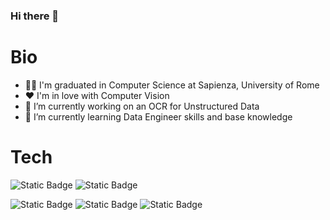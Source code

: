 ### Hi there 👋

# Bio

- 👨‍🎓 I'm graduated in Computer Science at Sapienza, University of Rome
- ❤️ I'm in love with Computer Vision 
- 🔭 I’m currently working on an OCR for Unstructured Data  
- 🌱 I’m currently learning Data Engineer skills and base knowledge

# Tech
![Static Badge](https://img.shields.io/badge/-python-fff?style=flat&logo=python)
![Static Badge](https://img.shields.io/badge/-tensorflow-fff?style=flat&logo=tensorflow)

![Static Badge](https://img.shields.io/badge/-pytorch-fff?style=flat&logo=pytorch)
![Static Badge](https://img.shields.io/badge/-wandb-fff?style=flat&logo=WeightsAndBiases)
![Static Badge](https://img.shields.io/badge/-flutter-fff?style=flat&logo=flutter&logoColor=%232196f3)

